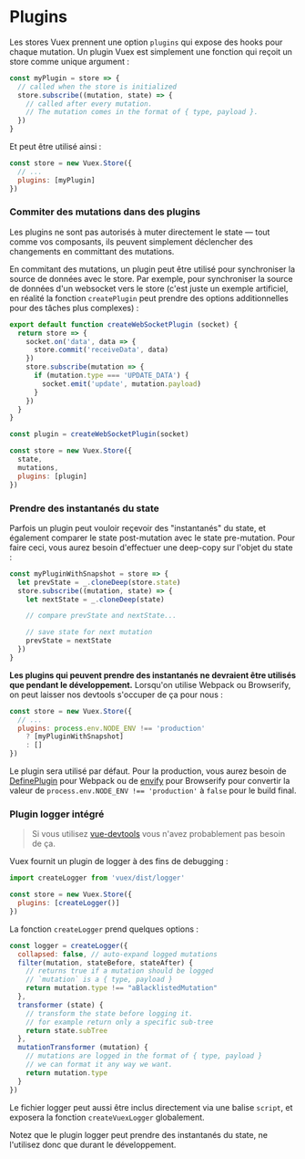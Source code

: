 # Plugins

Les stores Vuex prennent une option `plugins` qui expose des hooks pour chaque mutation. Un plugin Vuex est simplement une fonction qui reçoit un store comme unique argument :

``` js
const myPlugin = store => {
  // called when the store is initialized
  store.subscribe((mutation, state) => {
    // called after every mutation.
    // The mutation comes in the format of { type, payload }.
  })
}
```

Et peut être utilisé ainsi :

``` js
const store = new Vuex.Store({
  // ...
  plugins: [myPlugin]
})
```

### Commiter des mutations dans des plugins

Les plugins ne sont pas autorisés à muter directement le state &mdash; tout comme vos composants, ils peuvent simplement déclencher des changements en committant des mutations.

En commitant des mutations, un plugin peut être utilisé pour synchroniser la source de données avec le store. Par exemple, pour synchroniser la source de données d'un websocket vers le store (c'est juste un exemple artificiel, en réalité la fonction `createPlugin` peut prendre des options additionnelles pour des tâches plus complexes) :

``` js
export default function createWebSocketPlugin (socket) {
  return store => {
    socket.on('data', data => {
      store.commit('receiveData', data)
    })
    store.subscribe(mutation => {
      if (mutation.type === 'UPDATE_DATA') {
        socket.emit('update', mutation.payload)
      }
    })
  }
}
```

``` js
const plugin = createWebSocketPlugin(socket)

const store = new Vuex.Store({
  state,
  mutations,
  plugins: [plugin]
})
```

### Prendre des instantanés du state

Parfois un plugin peut vouloir reçevoir des "instantanés" du state, et également comparer le state post-mutation avec le state pre-mutation. Pour faire ceci, vous aurez besoin d'effectuer une deep-copy sur l'objet du state :

``` js
const myPluginWithSnapshot = store => {
  let prevState = _.cloneDeep(store.state)
  store.subscribe((mutation, state) => {
    let nextState = _.cloneDeep(state)

    // compare prevState and nextState...

    // save state for next mutation
    prevState = nextState
  })
}
```

**Les plugins qui peuvent prendre des instantanés ne devraient être utilisés que pendant le développement.** Lorsqu'on utilise Webpack ou Browserify, on peut laisser nos devtools s'occuper de ça pour nous :

``` js
const store = new Vuex.Store({
  // ...
  plugins: process.env.NODE_ENV !== 'production'
    ? [myPluginWithSnapshot]
    : []
})
```

Le plugin sera utilisé par défaut. Pour la production, vous aurez besoin de [DefinePlugin](https://webpack.github.io/docs/list-of-plugins.html#defineplugin) pour Webpack ou de [envify](https://github.com/hughsk/envify) pour Browserify pour convertir la valeur de `process.env.NODE_ENV !== 'production'` à `false` pour le build final.

### Plugin logger intégré

> Si vous utilisez [vue-devtools](https://github.com/vuejs/vue-devtools) vous n'avez probablement pas besoin de ça.

Vuex fournit un plugin de logger à des fins de debugging :

``` js
import createLogger from 'vuex/dist/logger'

const store = new Vuex.Store({
  plugins: [createLogger()]
})
```

La fonction `createLogger` prend quelques options :

``` js
const logger = createLogger({
  collapsed: false, // auto-expand logged mutations
  filter(mutation, stateBefore, stateAfter) {
    // returns true if a mutation should be logged
    // `mutation` is a { type, payload }
    return mutation.type !== "aBlacklistedMutation"
  },
  transformer (state) {
    // transform the state before logging it.
    // for example return only a specific sub-tree
    return state.subTree
  },
  mutationTransformer (mutation) {
    // mutations are logged in the format of { type, payload }
    // we can format it any way we want.
    return mutation.type
  }
})
```

Le fichier logger peut aussi être inclus directement via une balise `script`, et exposera la fonction `createVuexLogger` globalement.

Notez que le plugin logger peut prendre des instantanés du state, ne l'utilisez donc que durant le développement.
